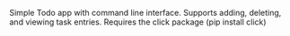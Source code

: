Simple Todo app with command line interface. Supports adding, deleting, and viewing task entries.
Requires the click package (pip install click) 


